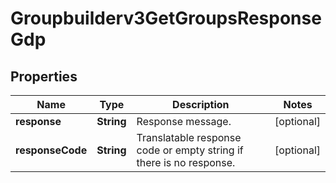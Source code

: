 

# Groupbuilderv3GetGroupsResponseGdp


## Properties

| Name | Type | Description | Notes |
|------------ | ------------- | ------------- | -------------|
|**response** | **String** | Response message. |  [optional] |
|**responseCode** | **String** | Translatable response code or empty string if there is no response. |  [optional] |



